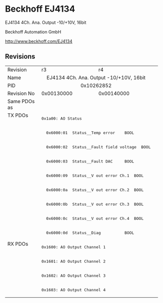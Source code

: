# Beckhoff EJ4134

EJ4134 4Ch. Ana. Output -10/+10V, 16bit

Beckhoff Automation GmbH

http://www.beckhoff.com/EJ4134

## Revisions
<table>
<tr >
<td>Revision</td>
<td>r3</td>
<td>r4</td>
</tr>
<tr >
<td>Name</td>
<td colspan=2 align="center">EJ4134 4Ch. Ana. Output -10/+10V, 16bit</td>
</tr>
<tr >
<td>PID</td>
<td colspan=2 align="center">0x10262852</td>
</tr>
<tr >
<td>Revision No</td>
<td>0x00130000</td>
<td>0x00140000</td>
</tr>
<tr >
<td>Same PDOs as</td>
<td colspan=2 align="center"></td>
</tr>
<tr class="txpdo pdosection">
<td rowspan=9 valign=top>TX PDOs</td>
<td colspan=2 align="left"><pre>0x1a00: AO Status</pre></td>
<td></td>
</tr>
<tr class="txpdo">
<td colspan=2 align="left"><pre>  0x6000:01  Status__Temp error    BOOL</pre></td>
</tr>
<tr class="txpdo">
<td colspan=2 align="left"><pre>  0x6000:02  Status__Fault field voltage  BOOL</pre></td>
</tr>
<tr class="txpdo">
<td colspan=2 align="left"><pre>  0x6000:03  Status__Fault DAC     BOOL</pre></td>
</tr>
<tr class="txpdo">
<td colspan=2 align="left"><pre>  0x6000:09  Status__V out error Ch.1  BOOL</pre></td>
</tr>
<tr class="txpdo">
<td colspan=2 align="left"><pre>  0x6000:0a  Status__V out error Ch.2  BOOL</pre></td>
</tr>
<tr class="txpdo">
<td colspan=2 align="left"><pre>  0x6000:0b  Status__V out error Ch.3  BOOL</pre></td>
</tr>
<tr class="txpdo">
<td colspan=2 align="left"><pre>  0x6000:0c  Status__V out error Ch.4  BOOL</pre></td>
</tr>
<tr class="txpdo">
<td colspan=2 align="left"><pre>  0x6000:0d  Status__Diag          BOOL</pre></td>
</tr>
<tr class="rxpdo pdosection">
<td rowspan=4 valign=top>RX PDOs</td>
<td colspan=2 align="left"><pre>0x1600: AO Output Channel 1</pre></td>
<td></td>
</tr>
<tr class="rxpdo pdosection">
<td colspan=2 align="left"><pre>0x1601: AO Output Channel 2</pre></td>
</tr>
<tr class="rxpdo pdosection">
<td colspan=2 align="left"><pre>0x1602: AO Output Channel 3</pre></td>
</tr>
<tr class="rxpdo pdosection">
<td colspan=2 align="left"><pre>0x1603: AO Output Channel 4</pre></td>
</tr>
</table>
